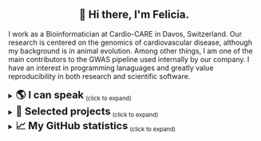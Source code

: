 <h2 align="center">👋 Hi there, I'm Felicia.</h2>

I work as a Bioinformatician at Cardio-CARE in Davos, Switzerland. 
Our research is centered on the genomics of cardiovascular disease, although my background is in animal evolution.
Among other things, I am one of the main contributors to the GWAS pipeline used internally by our company.
I have an interest in programming lanaguages and greatly value reproducibility in both research and scientific software.

<details>
 <summary><big><big><strong>🌎 I can speak</strong></big></big> <sub>(click to expand)</sub></summary>

* 🇬🇧 English
* 🇸🇪 Swedish
* 🇩🇪 German (learning)
</details>

<details>
 <summary><big><big><strong>💼 Selected projects</strong></big></big> <sub>(click to expand)</sub></summary>

- **Patchwork:** Alignment-based mining of phylogenetic markers from whole-genome sequencing data.</br>
  [View Repository](https://github.com/fethalen/Patchwork)

- **PhyloPyPruner:** Tree-based orthology inference with decontamination filters and elaborate statistics.</br>
  [View Repository](https://github.com/fethalen/phylopypruner)
 
- **Better FASTA Grep:** Grep-like tool for searching and retrieving sequence records.</br>
  [View Repository](https://github.com/fethalen/better_fasta_grep)
</details>

<details>
 <summary><big><big><strong>📈 My GitHub statistics</strong></big></big> <sub>(click to expand)</sub></summary>
  
<p align="center">
  <img height="50%" width="auto" src ="https://github-readme-stats-one-bice.vercel.app/api?username=fethalen&include_all_commits=true">
  <img height="50%" width="auto" src ="https://github-readme-stats.vercel.app/api/top-langs/?username=fethalen&layout=compact">
</p>
</details>
